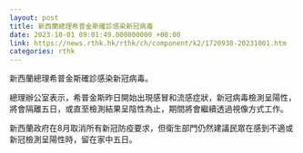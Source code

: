 ```yaml
---
layout: post
title: 新西蘭總理希普金斯確診感染新冠病毒
date: 2023-10-01 09:01:49.000000000 +08:00
link: https://news.rthk.hk/rthk/ch/component/k2/1720938-20231001.htm
categories: rthk
---
```


新西蘭總理希普金斯確診感染新冠病毒。

總理辦公室表示，希普金斯昨日開始出現感冒和流感症狀，新冠病毒檢測呈陽性，將會隔離五日，或直至檢測結果呈陰性為止，期間將會繼續透過視像方式工作。

新西蘭政府在8月取消所有新冠防疫要求，但衛生部門仍然建議民眾在感到不適或新冠檢測呈陽性時，留在家中五日。
